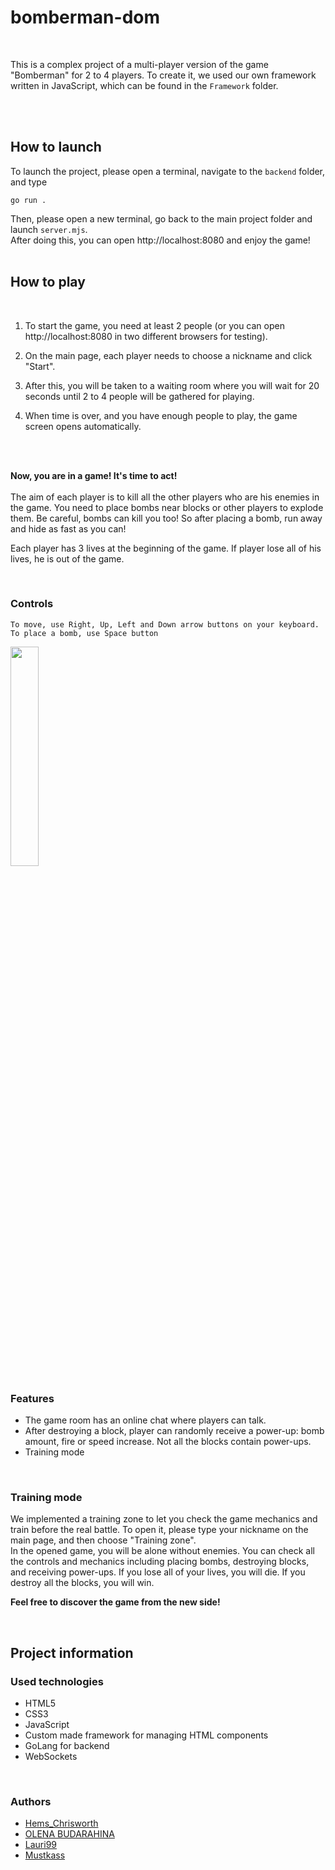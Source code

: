# bomberman-dom

<br>

This is a complex project of a multi-player version of the game "Bomberman" for 2 to 4 players. To create it, we used our own framework written in JavaScript, which can be found in the `Framework` folder. 

<br>
<br>

## How to launch

To launch the project, please open a terminal, navigate to the `backend` folder, and type

```
go run .
```

Then, please open a new terminal, go back to the main project folder and launch `server.mjs`.
<br>
After doing this, you can open http://localhost:8080 and enjoy the game!
<br>
<br>

## How to play

<br>

1. To start the game, you need at least 2 people (or you can open http://localhost:8080 in two different browsers for testing).


2. On the main page, each player needs to choose a nickname and click "Start".


3. After this, you will be taken to a waiting room where you will wait for 20 seconds until 2 to 4 people will be gathered for playing.


4. When time is over, and you have enough people to play, the game screen opens automatically.

<br>
<br>

**Now, you are in a game! It's time to act!**
<br>
<br>
The aim of each player is to kill all the other players who are his enemies in the game. You need to place bombs near blocks or other players to explode them. Be careful, bombs can kill you too! So after placing a bomb, run away and hide as fast as you can!

Each player has 3 lives at the beginning of the game. If player lose all of his lives, he is out of the game.

<br>

### Controls 


```
To move, use Right, Up, Left and Down arrow buttons on your keyboard.
To place a bomb, use Space button
```

<img src="https://01.kood.tech/git/Hems_Chrisworth/bomberman-dom/raw/branch/master/frontend/src/assets/images/updown.JPG" width="30%" height="30%">

### Features


* The game room has an online chat where players can talk.
* After destroying a block, player can randomly receive a power-up: bomb amount, fire or speed increase. Not all the blocks contain power-ups.
* Training mode

<br>

### Training mode

We implemented a training zone to let you check the game mechanics and train before the real battle. To open it, please type your nickname on the main page, and then choose "Training zone".
<br>
In the opened game, you will be alone without enemies. You can check all the controls and mechanics including placing bombs, destroying blocks, and receiving power-ups. If you lose all of your lives, you will die. If you destroy all the blocks, you will win. 

**Feel free to discover the game from the new side!**

<br>

## Project information

### Used technologies

* HTML5
* CSS3
* JavaScript
* Custom made framework for managing HTML components
* GoLang for backend
* WebSockets

<br>

### Authors

* [Hems_Chrisworth](https://01.kood.tech/git/Hems_Chrisworth)
* [OLENA BUDARAHINA](https://01.kood.tech/git/obudarah)
* [Lauri99](https://01.kood.tech/git/Lauri99)
* [Mustkass](https://01.kood.tech/git/Mustkass)

<br>
